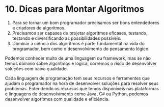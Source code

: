 # 10. Dicas para Montar Algoritmos
1. Para se tornar um bom programador precisamos ser bons entendedores e criadores de algoritmos.
2. Precisamos ser capases de projetar algoritmos eficases, testando, testando e diversificando as possibilidades possíveis.
3. Dominar a ciência dos algoritmos é parte fundamental na vida do programador, bem como o desenvolvimento do pensamento lógico.

Podemos conhecer muito de uma linguagem ou framework, mas se não temos domínio sobre algorítmos e lógica, corremos o risco de desenvolver soluções com baixa qualidade.

Cada linguagem de programação tem seus recursos e ferramentes que ajudam o programador na hora de desenvolver soluções para resolver seus problemas.
Entendendo os recursos que temos disponíveis nas plataformas e linguagens de desenvolvimento como 
Java, C# ou Python, podemos desenvolver algorítmos com qualidade e eficiência.
